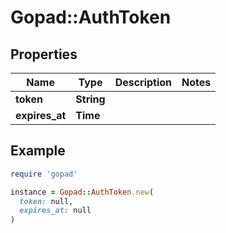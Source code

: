 # Gopad::AuthToken

## Properties

| Name | Type | Description | Notes |
| ---- | ---- | ----------- | ----- |
| **token** | **String** |  |  |
| **expires_at** | **Time** |  |  |

## Example

```ruby
require 'gopad'

instance = Gopad::AuthToken.new(
  token: null,
  expires_at: null
)
```

